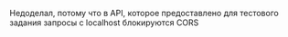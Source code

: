 Недоделал, потому что в API, которое предоставлено для тестового задания запросы с localhost блокируются CORS
